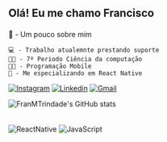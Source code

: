## Olá! Eu me chamo Francisco <p>

📖 - Um pouco sobre mim

    💻 - Trabalho atualemnte prestando suporte 
    👨‍💻 - 7º Periodo Ciência da computação 
    👨‍💻 - Programação Mobile
    🍎 - Me especializando em React Native


[![Instagram](https://img.shields.io/badge/Instagram-E4405F?style=for-the-badge&logo=instagram&logoColor=white)](https://www.instagram.com/francisco_amt/)
[![Linkedin](https://img.shields.io/badge/LinkedIn-0077B5?style=for-the-badge&logo=linkedin&logoColor=white)](https://www.linkedin.com/in/francisco-trindade-82a76b180/)
[![Gmail](https://img.shields.io/badge/Gmail-D14836?style=for-the-badge&logo=gmail&logoColor=white)](mailto:contato@progfrancisco.com)

![FranMTrindade's GitHub stats](https://github-readme-stats.vercel.app/api?username=FranMTrindade&show_icons=true&theme=dark)


<div style="display: inline_block"><br/>
<img align="center" alt="ReactNative" src="https://img.shields.io/badge/React_Native-20232A?style=for-the-badge&logo=react&logoColor=61DAFB"/>
<img align="center" alt="JavaScript" src= "https://img.shields.io/badge/JavaScript-F7DF1E?style=for-the-badge&logo=javascript&logoColor=black"/>
</div>
